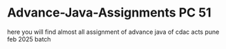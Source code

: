 # Advance-Java-Assignments PC 51
here you will find almost all assignment of advance java of cdac acts pune feb 2025 batch
